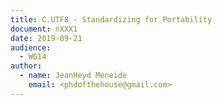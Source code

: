 ```yaml
---
title: C.UTF8 - Standardizing for Portability
document: nXXX1
date: 2019-09-21
audience:
  - WG14
author:
  - name: JeanHeyd Meneide
    email: <phdofthehouse@gmail.com>
---
```


